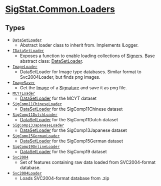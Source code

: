 # [SigStat.Common.Loaders](./README.md)

## Types

- [`DataSetLoader`](./DataSetLoader.md)
	- Abstract loader class to inherit from. Implements ILogger.
- [`IDataSetLoader`](./IDataSetLoader.md)
	- Exposes a function to enable loading collections of [Signer](../../SigStat/Common/Signer.md)s.  Base abstract class: [DataSetLoader](../../SigStat/Common/Loaders/DataSetLoader.md).
- [`ImageLoader`](./ImageLoader.md)
	- DataSetLoader for Image type databases.  Similar format to Svc2004Loader, but finds png images.
- [`ImageSaver`](./ImageSaver.md)
	- Get the [Image](../../docs/md/SigStat/Common/Features.md) of a [Signature](../../SigStat/Common/Signature.md) and save it as png file.
- [`MCYTLoader`](./MCYTLoader.md)
	- [DataSetLoader](../../SigStat/Common/Loaders/DataSetLoader.md) for the MCYT dataset
- [`SigComp11ChineseLoader`](./SigComp11ChineseLoader.md)
	- [DataSetLoader](../../SigStat/Common/Loaders/DataSetLoader.md) for the SigComp11Chinese dataset
- [`SigComp11DutchLoader`](./SigComp11DutchLoader.md)
	- [DataSetLoader](../../SigStat/Common/Loaders/DataSetLoader.md) for the SigComp11Dutch dataset
- [`SigComp13JapaneseLoader`](./SigComp13JapaneseLoader.md)
	- [DataSetLoader](../../SigStat/Common/Loaders/DataSetLoader.md) for the SigComp13Japanese dataset
- [`SigComp15GermanLoader`](./SigComp15GermanLoader.md)
	- [DataSetLoader](../../SigStat/Common/Loaders/DataSetLoader.md) for the SigComp15German dataset
- [`SigComp19OnlineLoader`](./SigComp19OnlineLoader.md)
	- [DataSetLoader](../../SigStat/Common/Loaders/DataSetLoader.md) for the SigComp19 dataset
- [`Svc2004`](./Svc2004.md)
	- Set of features containing raw data loaded from SVC2004-format database.
- [`Svc2004Loader`](./Svc2004Loader.md)
	- Loads SVC2004-format database from .zip

